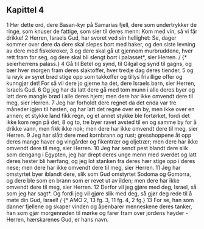 ## Kapittel 4

1 Hør dette ord, dere Basan-kyr på Samarias fjell, dere som undertrykker de ringe, som knuser de fattige, som sier til deres menn: Kom med vin, så vi får drikke!
2 Herren, Israels Gud, har svoret ved sin hellighet: Se, dager kommer over dere da dere skal slepes bort med haker, og den siste levning av dere med fiskekroker,
3 og dere skal gå ut gjennom murbruddene, hver rett fram for seg, og dere skal bli slengt bort i palasset*, sier Herren. / {* seierherrens palass.}
4 Gå til Betel og synd, til Gilgal og synd til gagns, og bær hver morgen fram deres slaktoffer, hver tredje dag deres tiender,
5 og la røyk av syret brød stige opp som takkoffer og tillys frivillige offer og kunngjør det! For så vil dere jo gjerne ha det, dere Israels barn, sier Herren, Israels Gud.
6 Og jeg har da latt dere gå med tom munn i alle deres byer og latt dere mangle brød i alle deres hjem; men dere har ikke omvendt dere til meg, sier Herren.
7 Jeg har forholdt dere regnet da det enda var tre måneder igjen til høsten, og har latt det regne over en by, men ikke over en annen; et stykke land fikk regn, og et annet stykke ble fortørket, fordi det ikke kom regn på det,
8 og to, tre byer ravet avsted til en og samme by for å drikke vann, men fikk ikke nok; men dere har ikke omvendt dere til meg, sier Herren.
9 Jeg har slått dere med kornbrann og rust; gresshoppene åt opp deres mange haver og vingårder og fikentrær og oljetrær; men dere har ikke omvendt dere til meg, sier Herren.
10 Jeg har sendt pest blandt dere slik som dengang i Egypten, jeg har drept deres unge menn med sverdet og latt deres hester bli hærfang, og jeg lot stanken fra deres hær stige opp i deres nese; men dere har ikke omvendt dere til meg, sier Herren.
11 Jeg har omstyrtet byer iblandt dere, slik som Gud omstyrtet Sodoma og Gomorra, og dere ble som en brann som er revet ut av ilden; men dere har ikke omvendt dere til meg, sier Herren.
12 Derfor vil jeg gjøre med deg, Israel, så som jeg har sagt*. Og fordi jeg vil gjøre slik med deg, så gjør deg rede til å møte din Gud, Israel! / {* AMO 2, 13 fg. 3, 11 fg. 4, 2 fg.}
13 For se, han som danner fjellene og skaper vinden og åpenbarer menneskene deres tanker, han som gjør morgenrøden til mørke og farer fram over jordens høyder - Herren, hærskarenes Gud, er hans navn.
